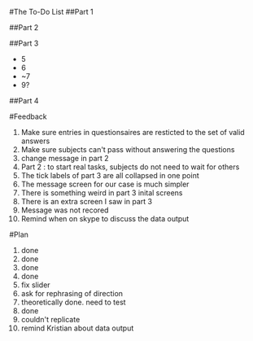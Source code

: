 #The To-Do List
##Part 1

##Part 2

##Part 3
* 5
* 6
* ~7
* 9?

##Part 4

#Feedback
1. Make sure entries in questionsaires are resticted to the set of valid
   answers
2. Make sure subjects can't pass without answering the questions
3. change message in part 2
4. Part 2 : to start real tasks, subjects do not need to wait for others
5. The tick labels of part 3 are all collapsed in one point
6. The message screen for our case is much simpler
7. There is something weird in part 3 inital screens
8. There is an extra screen I saw in part 3
9. Message was not recored 
10. Remind when on skype to discuss the data output

#Plan
1. done
2. done
3. done
4. done
5. fix slider
6. ask for rephrasing of direction
7. theoretically done. need to test
8. done
9. couldn't replicate
10. remind Kristian about data output

